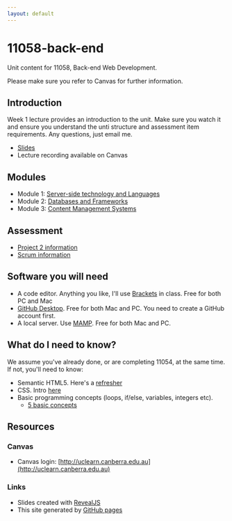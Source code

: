 ```yaml
---
layout: default
---
```


# 11058-back-end

Unit content for 11058, Back-end Web Development.

Please make sure you refer to Canvas for further information.


## Introduction

Week 1 lecture provides an introduction to the unit. Make sure you watch it and ensure you understand the unti structure and assessment item requirements. Any questions, just email me. 

*   [Slides](1_unit-welcome/1.slides.html)
*   Lecture recording available on Canvas

## Modules
- Module 1: [Server-side technology and Languages](module-1/)
- Module 2: [Databases and Frameworks](module-2/)
- Module 3: [Content Management Systems](module-3/)

## Assessment
*   [Project 2 information](assessment/index.md)
*   [Scrum information](https://uc-design.github.io/scrum/)

## Software you will need

-   A code editor. Anything you like, I'll use [Brackets](http://brackets.io) in class. Free for both PC and Mac
-   [GitHub Desktop](https://desktop.github.com). Free for both Mac and PC. You need to create a GitHub account first. 
-   A local server. Use [MAMP](https://www.mamp.info). Free for both Mac and PC.

## What do I need to know?
We assume you've already done, or are completing 11054, at the same time. If not, you'll need to know:
-   Semantic HTML5. Here's a [refresher](https://medium.com/@ramsunvtech/intro-to-html5-part1-c42032f5f16f)
-   CSS. Intro [here](https://medium.freecodecamp.org/get-started-with-css-in-5-minutes-e0804813fc3e)
-   Basic programming concepts (loops, if/else, variables, integers etc).
    - [5 basic concepts](https://blog.programminghub.io/blog/2016/06/14/5-basic-concepts-programming-language/) 

## Resources

### Canvas
-   Canvas login: [http://uclearn.canberra.edu.au](http://uclearn.canberra.edu.au)

### Links
-   Slides created with [RevealJS](https://github.com/hakimel/reveal.js)
-   This site generated by [GitHub pages](https://pages.github.com)